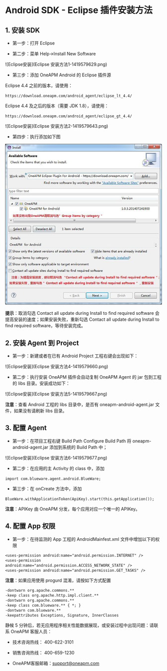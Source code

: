 # Android SDK - Eclipse 插件安装方法

## 1. 安装 SDK


* 第一步：打开 Eclipse

* 第二步：菜单 Help->Install New Software

![Eclipse安装](Eclipse 安装方法1-1419579629.png)

* 第三步：添加 OneAPM Android 的 Eclipse 插件源

Eclipse 4.4 之前的版本，请使用：

`https://download.oneapm.com/android_agent/eclipse_lt_4.4/`

Eclipse 4.4 及之后的版本（需要 JDK 1.8），请使用：

`https://download.oneapm.com/android_agent/eclipse_gt_4.4/`

![Eclipse安装](Eclipse 安装方法2-1419579643.png)

* 第四步：执行添加如下图

![Eclipse安装](QQͼƬ20150729174216.jpg)

**提示**：取消勾选 Contact all update during Install to find required software 会提高安装的速度；如果安装失败，重新勾选 Contact all update during Install to find required software，等待安装完成。

## 2. 安装 Agent 到 Project

* 第一步：新建或者在已有 Android Project 工程右键会出现如下：
 
![Eclipse安装](Eclipse 安装方法4-1419579660.png)

* 第二步：执行安装 OneAPM 插件会自动复制 OneAPM Agent 的 jar 包到工程的 libs 目录。安装成功如下：

![Eclipse安装](Eclipse 安装方法5-1419579667.png)

**注意**：查看 Android 工程的 libs 目录中，是否有 oneapm-android-agent.jar 文件，如果没有请刷新 libs 目录。

## 3. 配置 Agent

* 第一步：在项目工程右键 Build Path Configure Build Path 将 oneapm-android-agent.jar 添加到系统的 Build Path 中；

![Eclipse安装](Eclipse 安装方法6-1419579677.png)

* 第二步：在应用的主 Activity 的 class 中，添加

`import com.blueware.agent.android.BlueWare;`

* 第三步：在 onCreate 方法中，添加

`BlueWare.withApplicationToken(ApiKey).start(this.getApplication());`

**注意**：APIKey 由 OneAPM 分发，每个应用对应一个唯一的 APIKey。

## 4. 配置 App 权限

* 第一步：在待监测的 App 工程的 AndroidMainfest.xml 文件中增加以下的权限

```
<uses-permission android:name="android.permission.INTERNET" />
<uses-permission android:name="android.permission.ACCESS_NETWORK_STATE" />
<uses-permission android:name="android.permission.GET_TASKS" />
```

**注意**：如果应用使用 progurd 混淆，请按如下方式配置

```
-dontwarn org.apache.commons.**
-keep class org.apache.http.impl.client.**
-dontwarn org.apache.commons.**
-keep class com.blueware.** { *; }
-dontwarn com.blueware.**
-keepattributes Exceptions, Signature, InnerClasses
```

静候 5 分钟后，若无应用程序相关性能数据展现，或安装过程中出现问题：请联系 OneAPM 客服人员：

* 技术咨询热线： 400-622-3101

* 销售咨询热线： 400-659-1230

* OneAPM客服邮箱：support@oneapm.com
